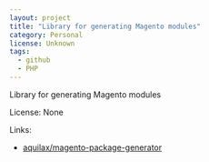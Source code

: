 ```yaml
---
layout: project
title: "Library for generating Magento modules"
category: Personal
license: Unknown
tags:
  - github
  - PHP
---
```


Library for generating Magento modules

License: None

Links:

* [aquilax/magento-package-generator](https://github.com/aquilax/magento-package-generator)
